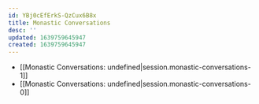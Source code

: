 ```yaml
---
id: YBj0cEfErkS-QzCux6B8x
title: Monastic Conversations
desc: ''
updated: 1639759645947
created: 1639759645947
---
```


- [[Monastic Conversations: undefined|session.monastic-conversations-1]]
- [[Monastic Conversations: undefined|session.monastic-conversations-0]]
